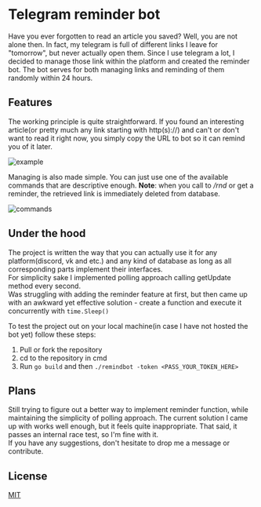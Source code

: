 # Telegram reminder bot

Have you ever forgotten to read an article you saved? Well, you are not alone then.
In fact, my telegram is full of different links I leave for "tomorrow", but never actually open them. Since I use telegram a lot, I decided to manage those link within the platform and created the reminder bot. The bot serves for both managing links and reminding of them randomly within 24 hours.

## Features
The working principle is quite straightforward. If you found an interesting article(or pretty much any link starting with http(s)://) and can't or don't want to read it right now, you simply copy the URL to bot so it can remind you of it later. 

![example](https://user-images.githubusercontent.com/101587881/163728629-67e7a409-7dc6-4d23-b87a-5f76b3822fe1.png)


Managing is also made simple. You can just use one of the available commands that are descriptive enough. 
**Note**: when you call to */rnd* or get a reminder, the retrieved link is immediately deleted from database. 

![commands](https://user-images.githubusercontent.com/101587881/163728644-a515b147-14e7-4517-8e12-ddeaf64d9a0a.png)
## Under the hood
The project is written the way that you can actually use it for any platform(discord, vk and etc.) and any kind of database as long as all corresponding parts implement their interfaces.  
For simplicity sake I implemented polling approach calling getUpdate method every second.  
Was struggling with adding the reminder feature at first, but then came up with an awkward yet effective solution - create a function and execute it concurrently with `time.Sleep()`

To test the project out on your local machine(in case I have not hosted the bot yet) follow these steps:  
1) Pull or fork the repository  
2) cd to the repository in cmd  
3) Run `go build` and then `./remindbot -token <PASS_YOUR_TOKEN_HERE>`


## Plans
Still trying to figure out a better way to implement reminder function, while maintaining the simplicity of polling approach. The current solution I came up with works well enough, but it feels quite inappropriate. That said, it passes an internal race test, so I'm fine with it.  
If you have any suggestions, don't hesitate to drop me a message or contribute.

## License
[MIT](https://choosealicense.com/licenses/mit/)
